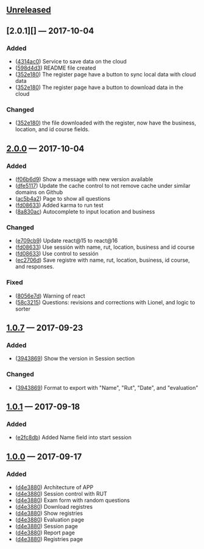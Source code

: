 ## [Unreleased][]
## [2.0.1][] — 2017-10-04

### Added
- ([4314ac0][]) Service to save data on the cloud
- ([598d4d3][]) README file created
- ([352e180][]) The register page have a button to sync local data with cloud data
- ([352e180][]) The register page have a button to download data in the cloud

### Changed
- ([352e180][]) the file downloaded with the register, now have the business, location, and id course fields. 

## [2.0.0][] — 2017-10-04

### Added
- ([f06b6d9][]) Show a message with new version available
- ([dfe5117][]) Update the cache control to not remove cache under similar domains on Github
- ([ac5b4a2][]) Page to show all questions
- ([fd08633][]) Added karma to run test
- ([8a830ac][]) Autocomplete to input location and business

### Changed
- ([e709cb9][]) Update react@15 to react@16
- ([fd08633][]) Use sessión with name, rut, location, business and id course
- ([fd08633][]) Use control to sessión
- ([ec2706d][]) Save registre with name, rut, location, business, id course, and responses.

### Fixed
- ([8056e7d][]) Warning of react
- ([58c3215][]) Questions: revisions and corrections with Lionel, and logic to sorter

## [1.0.7][] — 2017-09-23
### Added
- ([3943869][]) Show the version in Session section

### Changed
- ([3943869][]) Format to export with "Name", "Rut", "Date", and "evaluation"

## [1.0.1][] — 2017-09-18
### Added
- ([e2fc8db][]) Added Name field into start session

## [1.0.0][] — 2017-09-17
### Added

- ([d4e3880][]) Architecture of APP
- ([d4e3880][]) Session control with RUT
- ([d4e3880][]) Exam form with random questions
- ([d4e3880][]) Download registres
- ([d4e3880][]) Show registries
- ([d4e3880][]) Evaluation page
- ([d4e3880][]) Session page
- ([d4e3880][]) Report page
- ([d4e3880][]) Registries page


[Unreleased]: https://github.com/JonDotsoy/otecnya-questions-offline/compare/v2.0.0...HEAD
[1.0.0]: https://github.com/JonDotsoy/otecnya-questions-offline/compare/9e5068f...v1.0.0
[1.0.1]: https://github.com/JonDotsoy/otecnya-questions-offline/compare/v1.0.0...v1.0.1
[1.0.7]: https://github.com/JonDotsoy/otecnya-questions-offline/compare/v1.0.1...v1.0.7
[2.0.0]: https://github.com/JonDotsoy/otecnya-questions-offline/compare/v1.0.7...v2.0.0
[d4e3880]: https://github.com/JonDotsoy/otecnya-questions-offline/commit/d4e3880
[e2fc8db]: https://github.com/JonDotsoy/otecnya-questions-offline/commit/e2fc8db
[3943869]: https://github.com/JonDotsoy/otecnya-questions-offline/commit/3943869
[e709cb9]: https://github.com/JonDotsoy/otecnya-questions-offline/commit/e709cb9
[8056e7d]: https://github.com/JonDotsoy/otecnya-questions-offline/commit/8056e7d
[f06b6d9]: https://github.com/JonDotsoy/otecnya-questions-offline/commit/f06b6d9
[dfe5117]: https://github.com/JonDotsoy/otecnya-questions-offline/commit/dfe5117
[58c3215]: https://github.com/JonDotsoy/otecnya-questions-offline/commit/58c3215
[ac5b4a2]: https://github.com/JonDotsoy/otecnya-questions-offline/commit/ac5b4a2
[b771814]: https://github.com/JonDotsoy/otecnya-questions-offline/commit/b771814
[fd08633]: https://github.com/JonDotsoy/otecnya-questions-offline/commit/fd08633
[ec2706d]: https://github.com/JonDotsoy/otecnya-questions-offline/commit/ec2706d
[8a830ac]: https://github.com/JonDotsoy/otecnya-questions-offline/commit/8a830ac
[4314ac0]: https://github.com/JonDotsoy/otecnya-questions-offline/commit/4314ac0
[598d4d3]: https://github.com/JonDotsoy/otecnya-questions-offline/commit/598d4d3
[352e180]: https://github.com/JonDotsoy/otecnya-questions-offline/commit/352e180
